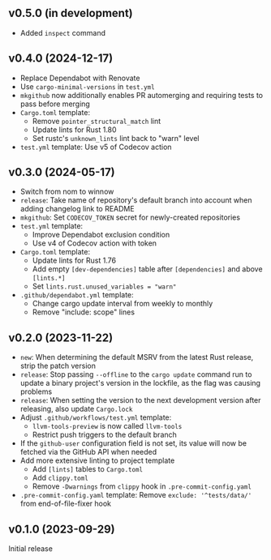 v0.5.0 (in development)
-----------------------
- Added `inspect` command

v0.4.0 (2024-12-17)
-------------------
- Replace Dependabot with Renovate
- Use `cargo-minimal-versions` in `test.yml`
- `mkgithub` now additionally enables PR automerging and requiring tests to
  pass before merging
- `Cargo.toml` template:
    - Remove `pointer_structural_match` lint
    - Update lints for Rust 1.80
    - Set rustc's `unknown_lints` lint back to "warn" level
- `test.yml` template: Use v5 of Codecov action

v0.3.0 (2024-05-17)
-------------------
- Switch from nom to winnow
- `release`: Take name of repository's default branch into account when adding
  changelog link to README
- `mkgithub`: Set `CODECOV_TOKEN` secret for newly-created repositories
- `test.yml` template:
    - Improve Dependabot exclusion condition
    - Use v4 of Codecov action with token
- `Cargo.toml` template:
    - Update lints for Rust 1.76
    - Add empty `[dev-dependencies]` table after `[dependencies]` and above
      `[lints.*]`
    - Set `lints.rust.unused_variables = "warn"`
- `.github/dependabot.yml` template:
    - Change cargo update interval from weekly to monthly
    - Remove "include: scope" lines

v0.2.0 (2023-11-22)
-------------------
- `new`: When determining the default MSRV from the latest Rust release, strip
  the patch version
- `release`: Stop passing `--offline` to the `cargo update` command run to
  update a binary project's version in the lockfile, as the flag was causing
  problems
- `release`: When setting the version to the next development version after
  releasing, also update `Cargo.lock`
- Adjust `.github/workflows/test.yml` template:
    - `llvm-tools-preview` is now called `llvm-tools`
    - Restrict push triggers to the default branch
- If the `github-user` configuration field is not set, its value will now be
  fetched via the GitHub API when needed
- Add more extensive linting to project template
    - Add `[lints]` tables to `Cargo.toml`
    - Add `clippy.toml`
    - Remove `-Dwarnings` from `clippy` hook in `.pre-commit-config.yaml`
- `.pre-commit-config.yaml` template: Remove `exclude: '^tests/data/'` from
  end-of-file-fixer hook

v0.1.0 (2023-09-29)
-------------------
Initial release
